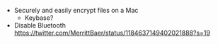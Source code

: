 - Securely and easily encrypt files on a Mac
  - Keybase?
- Disable Bluetooth https://twitter.com/MerrittBaer/status/1184637149402021888?s=19
